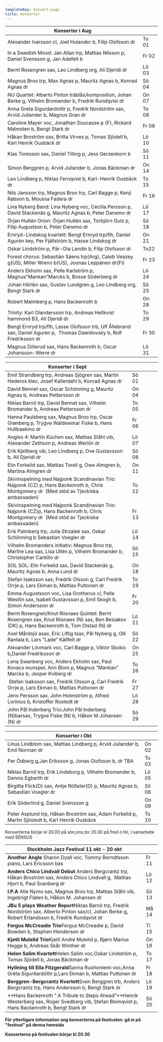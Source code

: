 ```yaml
---
templateKey: konsert-page
title: Konserter
---
```

| Konserter i Aug                                                                                                         |       |
| ----------------------------------------------------------------------------------------------------------------------- | ----- |
| Alexander Ivarsson cl, Joel Hulander b, Filip Olofsson dr                                                               | To 01 |
| In a Swedish Mood: Jan Allan trp, Mattias Nilsson p, Daniel Svensson g, Jan Adefelt b                                   | Fr 02 |
| Bernt Rosengren sax, Leo Lindberg org, Ali Djeridi dr                                                                   | Lö 03 |
| Magnus Broo trp, Max Agnas p, Mauritz Agnas b, Konrad Agnas dr                                                          | Sö 04 |
| NU Quartet: Alberto Pinton träblås/komposition, Johan Berke g, Vilhelm Bromander b, Fredrik Rundqvist dr                | On 07 |
| Anna Greta Sigurdardottir p, Fredrik Nordström sax, Arvid Jullander b, Magnus Gran dr                                   | To 08 |
| Caroline Mayer voc, Jonathan Soucasse p (F), Rickard Malmsten b, Bengt Stark dr                                         | Fr 09 |
| Håkan Broström sax, Britta Virves p, Tomas Sjödell b, Karl Henrik Ousbäck dr                                            | Lö 10 |
| Klas Toresson sax, Daniel Tilling p, Jess Gerzenkorn b                                                                  | Sö 11 |
| Simon Berggren p, Arvid Jullander b, Jonas Bäckman dr                                                                   | On 14 |
| Leo Lindberg p, Niklas Fernqvist b,  Karl-Henrik Ousbäck dr                                                             | To 15 |
| Nils Jansson trp, Magnus Broo trp, Carl Bagge p, Kenji Rabson b, Moussa Fadera dr                                       | Fr 16 |
| Lina Nyberg Band: Lina Nyberg voc, Cecilia Persson p, David Stackenäs g, Mauritz Agnas b, Peter Danemo dr               | Lö 17 |
| Örjan Hultén Orion: Örjan Hultén sax, Torbjörn Gulz p, Filip Augustson b, Peter Danemo dr                               | Sö 18 |
| Ernryd-Lindskog kvartett: Bengt Ernryd trp/flh, Daniel Agurén key, Per Fjällström b, Hasse Lindskog dr                  | On 21 |
| Oskar Lindström p, Pär-Ola Landin b, Filip Olofsson dr                                                                  | To22  |
| Forest chorus: Sebastián Sáens trp(Arg), Caleb Veazey g(US), Miller Wrenn b(US), Joonas Leppänen dr(Fi)                 | Fr 23 |
| Anders Ekholm sax, Pelle Karlström p, Magnus”Mankan”Marcks b, Bosse Söderberg dr                                        | Lö 24 |
| Johan Hörlén sax, Gustav Lundgren g, Leo Lindberg org, Bengt Stark dr                                                   | Sö 25 |
| Robert Malmberg p, Hans Backenroth b                                                                                    | On 28 |
| Trinity: Karl Olandersson trp, Andreas Hellkvist hammond B3, Ali Djeridi dr                                             | To 29 |
| Bengt Ernryd trp/flh, Lasse Olofsson trb, Ulf Ållebrand sax, Daniel Agurén p,  Thomas Dawidovsky b, Rolf Fredriksson dr | Fr 30 |
| Magnus Dölerud sax, Hans Backenroth b, Oscar Johansson-Werre dr                                                         | Lö 31 |

| Konserter i Sept                                                                                                                             |       |     |     |     |
| -------------------------------------------------------------------------------------------------------------------------------------------- | ----- | --- | --- | --- |
| Emil Strandberg trp, Andreas Sjögren sax, Martin Hederos klav, Josef Kallerdahl b, Konrad Agnas dr                                           | Sö 01 |     |     |     |
| David Bennet sax, Oscar Schönning g, Mauritz Agnas b, Andreas Pettersson dr                                                                  | On 04 |     |     |     |
| Niklas Barnö trp, David Bennet sax, Vilhelm Bromander b, Andreas Pettersson dr                                                               | To 05 |     |     |     |
|Hanna Paulsberg sax, Magnus Broo trp, Oscar Grønberg p, Trygve Waldewmar Fiske b, Hans Hullbaekmo dr| Fr 06 |     |     |     |
| Angles 4: Martin Küchen sax, Mattias Ståhl vib,  Alexander Zethson p, Andreas Werliin dr                                                     | Lö 07 |     |     |     |
| Erik Kjellberg vib, Leo Lindberg p, Ove Gustavsson b, Ali Djeridi dr                                                                         | Sö 08 |     |     |     |
| Elin Forkelid sax,  Mattias Torell g, Owe Almgren b, Martina Almgren dr                                                                      | On 11 |     |     |     |
| Skivinspelning med Najponk Scandinavian Trio:  Najponk (CZ) p, Hans Backenroth b, Chris Montgomery dr 		(Med stöd av Tjeckiska ambassaden)   | To 12 |     |     |     |
| Skivinspelning med Najponk Scandinavian Trio:  Najponk (CZ)p, Hans Backenroth b, Chris Montgomery dr 		(Med stöd av Tjeckiska ambassaden)    | Fr 13 |     |     |     |
| Erik Palmberg trp, Julia Strzalek sax, Oskar Schönning b Sebastian Voegler dr                                                                | Lö 14 |     |     |     |
| Vilhelm Bromanders initiativ: Magnus Broo trp, Marthe Lea sax, Lisa Ullén p, Vilhelm Bromander b, 		Christopher Cantillo dr                  | Sö 15 |     |     |     |
| SOL SOL: Elin Forkelid sax, David Stackenäs g, Mauritz Agnas b, Anna Lund dr                                                                 | On 18 |     |     |     |
| Stefan Isaksson sax, Fredrik Olsson g, Carl Fredrik Orrje p, Lars Ekman b, Mattias Puttonen dr                                               | To 19 |     |     |     |
| Emma Augustsson voc, Lisa Grotherus cl, Pelle Westlin sax, Isabell Gustavsson p, Emil Skogh b, Simon Andersson dr                            | Fr 20 |     |     |     |
| Bernt Rosengren/Knut Riisnaes Quintet: Bernt Rosengren sax, Knut Riisnaes (N) sax, Ben Besiakov (DK) p, Hans Backenroth b, Tom Olstad (N) dr | Lö 21 |     |     |     |
| Axel Mårdsjö asax, Eric Liftig tsax, Pål Nyberg g, Olli Rantala b, Lars ”Lade” Källfelt dr                                                   | Sö 22 |     |     |     |
| Alexander Lövmark voc, Carl Bagge p, Viktor Skokic b,Daniel Fredriksson dr                                                                   | On 25 |     |     |     |
| Lena Swanberg voc, Anders Ekholm sax, Paul Kovacs munspel,	Ann Blom p, Magnus ”Mankan” Marcks b, Jesper Kviberg dr                           | To 26 |     |     |     |
|  Stefan Isaksson sax, Fredrik Olsson g, Carl Fredrik Orrje p, Lars Ekman b, Mattias Puttonen dr                                              | Fr 27 |     |     |     |
| Jens Persson sax, John Holmström p, Alfred Lorinius b, Kristoffer Rostedt dr                                                                 | Lö 28 |     |     |     |
| John Pål Inderberg Trio:John Pål Inderberg (N)barsax, Trygve Fiske (N) b, Håkon M Johansen (N) dr                                            | Sö 29 |     |     |     |

| Konserter i Okt                                                                                |       |
| ---------------------------------------------------------------------------------------------- | ----- |
| Linus Lindblom sax, Mattias Lindberg p, Arvid Jullander b, Emil Norman dr                      | On 02 |
| Per Ödberg g,Jan Eriksson g, Jonas Olofsson b, dr TBA                                          | To 03 |
| Niklas Barnö trp, Erik Lindeborg p, Vilhelm Bromander b, Dennis Egberth dr                     | Lö 05 |
| Birgitta Flick(D) sax, Antje Rößeler(D) p, Mauritz Agnas b, Sebastian Voegler dr               | Sö 06 |
| Erik Söderlind g, Daniel Svensson g                                                            | On 09 |
| Peter Asplund trp, Håkan Broström sax, Adam Forkelid p, Martin Sjöstedt b, Karl Henrik Ousbäck | To 10 |

Konserterna börjar kl 20.00 på sön,ons,tor                                                                                                                               20.30 på fred o lör, I samarbete med SENSUS

| Stockholm Jazz Festival 11 okt - 20 okt                                                                                                                |       |
| ------------------------------------------------------------------------------------------------------------------------------------------------------ | ----- |
| **Another Angle** Sharon Dyall voc, Tommy Berndtsson piano, Lars Ericsson bas                                                                          | Fr 11 |
| **Anders Chico Lindvall Debut** Anders Bergcrantz trp, Håkan Broström sax, Anders Chico Lindvall g,  Mattias Hjort b, Paul Svanberg dr                 | Lö 12 |
| **I.P.A** Atle Nymo sax, Magnus Broo trp, Mattias Ståhl vib, Ingebrigt Flaten b, Håkon M. Johansen dr                                                  | Sö 13 |
| **JBu 5 plays Weather Report**Niklas Barnö trp, Fredrik Nordström sax, Alberto Pinton sax/cl, Johan Berke g, Robert Erlandsson b, Fredrik Rundqvist dr | Må 14 |
| **Fergus McCreadie Trio**Fergus McCreadie p, David Bowden b, Stephen Henderson dr                                                                      | Ti 15 |
| **Kjetil Mulelid Trio**Kjetil André Mulelid p, Bjørn Marius Hegge b, Andreas Skår Winther dr                                                           | On 16 |
| **Helen Salim Kvartett**Helen Salim voc,Oskar Lindström p, Tomas Sjödell b, Jonas Bäckman dr                                                           | To 17 |
| **Hyllning till Ella Fitzgerald**Sanna Ruohoniemi voc,Anna Gréta Sigurðardóttir p,Lars Ekman b, Mattias Puttonen dr                                    | Fr 18 |
| **Berggren-Bergcrantz Kvartett**Sven Berggren trb, Anders Bergcrantz trp, Hans Andersson b, Bengt Stark dr                                             | Lö 19 |
| **Hans Backenroth ” A Tribute to Steps Ahead”**Henrik Westerberg sax, Roger Svedberg vib, Stefan Blomqvist p, Hans Backenroth b, Bengt Stark dr        | Sö 20 |

**För ytterligare information ang konserterna på festivalen: gå in på "festival" på denna hemsida**

**Konserterna på festivalen börjar kl 20.30**
